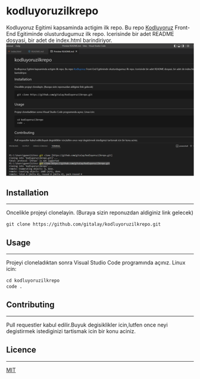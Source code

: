 # kodluyoruzilkrepo
Kodluyoruz Egitimi kapsaminda actigim ilk repo.
Bu repo [Kodluyoruz](www.kodluyoruz.org) Front-End Egitiminde olusturdugumuz ilk repo. Icerisinde bir adet README dosyasi, bir adet de index.html barindiriyor.
![Proje Fotografi](Kodluyoruzilkrepo.png)
## Installation 
---
Oncelikle projeyi clonelayin. (Buraya sizin reponuzdan aldiginiz link gelecek)
```
git clone https://github.com/gitalay/kodluyoruzilkrepo.git
```
## Usage
---
Projeyi cloneladıktan sonra Visual Studio Code programında açınız.
Linux icin:
```
cd kodluyoruzilkrepo
code .
```
## Contributing
---
Pull requestler kabul edilir.Buyuk degisiklikler icin,lutfen once neyi degistirmek istediginizi tartismak icin bir konu aciniz.
## Licence
---
[MIT](https://choosealicense.com/licenses/mit/)

